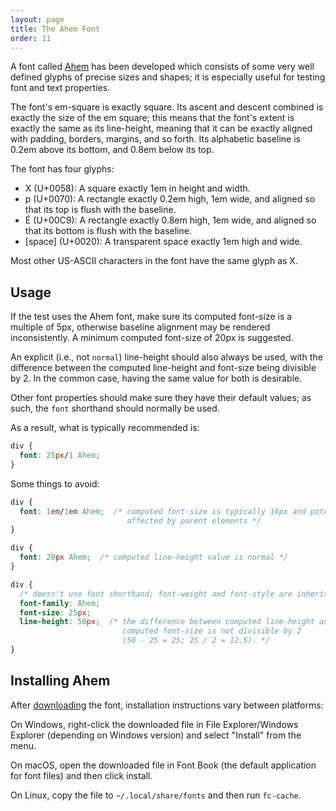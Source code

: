 ```yaml
---
layout: page
title: The Ahem Font
order: 11
---
```


A font called [Ahem][ahem-readme] has been developed which consists of
some very well defined glyphs of precise sizes and shapes; it is
especially useful for testing font and text properties.

The font's em-square is exactly square. Its ascent and descent
combined is exactly the size of the em square; this means that the
font's extent is exactly the same as its line-height, meaning that it
can be exactly aligned with padding, borders, margins, and so
forth. Its alphabetic baseline is 0.2em above its bottom, and 0.8em
below its top.

The font has four glyphs:

* X (U+0058):  A square exactly 1em in height and width.
* p (U+0070):  A rectangle exactly 0.2em high, 1em wide, and aligned so
that its top is flush with the baseline.
* É (U+00C9):  A rectangle exactly 0.8em high, 1em wide, and aligned so
that its bottom is flush with the baseline.
* [space] (U+0020):  A transparent space exactly 1em high and wide.

Most other US-ASCII characters in the font have the same glyph as X.

## Usage
If the test uses the Ahem font, make sure its computed font-size is a
multiple of 5px, otherwise baseline alignment may be rendered
inconsistently. A minimum computed font-size of 20px is suggested.

An explicit (i.e., not `normal`) line-height should also always be
used, with the difference between the computed line-height and
font-size being divisible by 2. In the common case, having the same
value for both is desirable.

Other font properties should make sure they have their default values;
as such, the `font` shorthand should normally be used.

As a result, what is typically recommended is:


``` css
div {
  font: 25px/1 Ahem;
}
```

Some things to avoid:

``` css
div {
  font: 1em/1em Ahem;  /* computed font-size is typically 16px and potentially
                          affected by parent elements */
}

div {
  font: 20px Ahem;  /* computed line-height value is normal */
}

div {
  /* doesn't use font shorthand; font-weight and font-style are inherited */
  font-family: Ahem;
  font-size: 25px;
  line-height: 50px;  /* the difference between computed line-height and
                         computed font-size is not divisible by 2
                         (50 - 25 = 25; 25 / 2 = 12.5). */
}
```

## Installing Ahem

After [downloading][download-ahem] the font, installation instructions
vary between platforms:

On Windows, right-click the downloaded file in File Explorer/Windows
Explorer (depending on Windows version) and select "Install" from the
menu.

On macOS, open the downloaded file in Font Book (the default
application for font files) and then click install.

On Linux, copy the file to `~/.local/share/fonts` and then run
`fc-cache`.

[ahem-readme]: https://www.w3.org/Style/CSS/Test/Fonts/Ahem/README
[download-ahem]: https://github.com/w3c/web-platform-tests/raw/master/fonts/Ahem.ttf
